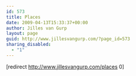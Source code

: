 ```yaml
---
id: 573
title: Places
date: 2009-04-13T15:33:37+00:00
author: Jilles van Gurp
layout: page
guid: http://www.jillesvangurp.com/?page_id=573
sharing_disabled:
  - "1"
---
```

[redirect http://www.jillesvangurp.com/places 0]